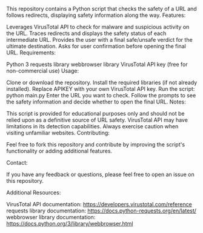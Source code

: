 This repository contains a Python script that checks the safety of a URL and follows redirects, displaying safety information along the way.
Features:

Leverages VirusTotal API to check for malware and suspicious activity on the URL.
Traces redirects and displays the safety status of each intermediate URL.
Provides the user with a final safe/unsafe verdict for the ultimate destination.
Asks for user confirmation before opening the final URL.
Requirements:

Python 3
requests library
webbrowser library
VirusTotal API key (free for non-commercial use)
Usage:

Clone or download the repository.
Install the required libraries (if not already installed).
Replace APIKEY with your own VirusTotal API key.
Run the script: python main.py
Enter the URL you want to check.
Follow the prompts to see the safety information and decide whether to open the final URL.
Notes:

This script is provided for educational purposes only and should not be relied upon as a definitive source of URL safety.
VirusTotal API may have limitations in its detection capabilities.
Always exercise caution when visiting unfamiliar websites.
Contributing:

Feel free to fork this repository and contribute by improving the script's functionality or adding additional features.

Contact:

If you have any feedback or questions, please feel free to open an issue on this repository.

Additional Resources:

VirusTotal API documentation: https://developers.virustotal.com/reference
requests library documentation: https://docs.python-requests.org/en/latest/
webbrowser library documentation: https://docs.python.org/3/library/webbrowser.html
